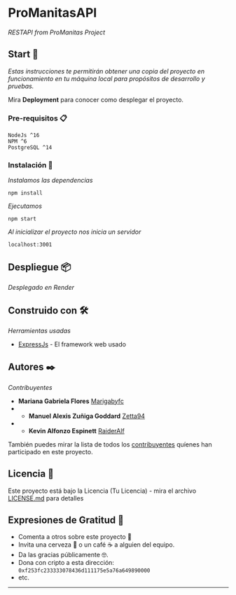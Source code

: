 # ProManitasAPI

_RESTAPI from ProManitas Project_

## Start 🚀

_Estas instrucciones te permitirán obtener una copia del proyecto en funcionamiento en tu máquina local para propósitos de desarrollo y pruebas._

Mira **Deployment** para conocer como desplegar el proyecto.


### Pre-requisitos 📋
```
NodeJs ^16
NPM ^6
PostgreSQL ^14
```

### Instalación 🔧

_Instalamos las dependencias_

```
npm install
```

_Ejecutamos_

```
npm start
```

_Al inicializar el proyecto nos inicia un servidor_
```
localhost:3001
```

## Despliegue 📦

_Desplegado en Render_

## Construido con 🛠️

_Herramientas usadas_

* [ExpressJs](https://expressjs.com/) - El framework web usado


## Autores ✒️

_Contribuyentes_

* **Mariana Gabriela Flores**  [Marigabyfc]([https://github.com/Marigabyfc])
* * **Manuel Alexis Zuñiga Goddard**  [Zetta94]([https://github.com/Zetta94])
* * **Kevin Alfonzo Espinett**  [RaiderAlf]([https://github.com/RaiderAlf])

También puedes mirar la lista de todos los [contribuyentes](https://github.com/ProManitas/contributors) quíenes han participado en este proyecto. 

## Licencia 📄

Este proyecto está bajo la Licencia (Tu Licencia) - mira el archivo [LICENSE.md](LICENSE.md) para detalles

## Expresiones de Gratitud 🎁

* Comenta a otros sobre este proyecto 📢
* Invita una cerveza 🍺 o un café ☕ a alguien del equipo. 
* Da las gracias públicamente 🤓.
* Dona con cripto a esta dirección: `0xf253fc233333078436d111175e5a76a649890000`
* etc.



---
